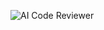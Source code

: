 ![AI Code Reviewer](https://github.com/user-attachments/assets/c7cf01fb-b0a9-41c1-af80-7fbdf4a5cba6)
